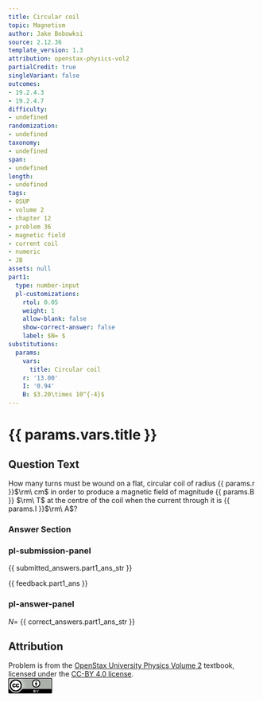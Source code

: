 ```yaml
---
title: Circular coil
topic: Magnetism
author: Jake Bobowksi
source: 2.12.36
template_version: 1.3
attribution: openstax-physics-vol2
partialCredit: true
singleVariant: false
outcomes:
- 19.2.4.3
- 19.2.4.7
difficulty:
- undefined
randomization:
- undefined
taxonomy:
- undefined
span:
- undefined
length:
- undefined
tags:
- OSUP
- volume 2
- chapter 12
- problem 36
- magnetic field
- current coil
- numeric
- JB
assets: null
part1:
  type: number-input
  pl-customizations:
    rtol: 0.05
    weight: 1
    allow-blank: false
    show-correct-answer: false
    label: $N= $
substitutions:
  params:
    vars:
      title: Circular coil
    r: '13.00'
    I: '0.94'
    B: $3.20\times 10^{-4}$
---
```

# {{ params.vars.title }}

## Question Text

How many turns must be wound on a flat, circular coil of radius {{ params.r }}$\rm\ cm$ in order to produce a magnetic field of magnitude {{ params.B }} $\rm\ T$ at the centre of the coil when the current through it is {{ params.I }}$\rm\ A$?

### Answer Section

### pl-submission-panel

{{ submitted_answers.part1_ans_str }}

{{ feedback.part1_ans }}

### pl-answer-panel

$N=$ {{ correct_answers.part1_ans_str }}

## Attribution

Problem is from the [OpenStax University Physics Volume 2](https://openstax.org/details/books/university-physics-volume-2) textbook, licensed under the [CC-BY 4.0 license](https://creativecommons.org/licenses/by/4.0/).<br>![Image representing the Creative Commons 4.0 BY license.](https://raw.githubusercontent.com/firasm/bits/master/by.png)